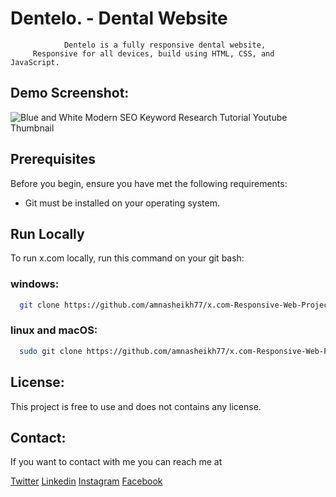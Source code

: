 #                        Dentelo. - Dental Website
                Dentelo is a fully responsive dental website,
         Responsive for all devices, build using HTML, CSS, and JavaScript.
## Demo Screenshot:

![Blue and White Modern SEO Keyword Research Tutorial Youtube Thumbnail](https://github.com/user-attachments/assets/de7bcbc6-0265-4ecc-ae89-ec3f6b9bc9d2)

## Prerequisites

Before you begin, ensure you have met the following requirements:

- Git must be installed on your operating system.




## Run Locally

To run x.com locally, run this command on your git bash:

### windows:
```bash
  git clone https://github.com/amnasheikh77/x.com-Responsive-Web-Project.git
```

### linux and macOS:
```bash
  sudo git clone https://github.com/amnasheikh77/x.com-Responsive-Web-Project.git
```


## License:

This project is free to use and does not contains any license.


## Contact:
If you want to contact with me you can reach me at

[Twitter](https://x.com/aamnasheikh77) 
[Linkedin](https://www.linkedin.com/in/aamna-azam-14551a2b9/) 
[Instagram](https://www.instagram.com/aamna_azam_official/)
[Facebook](https://www.facebook.com/profile.php?id=100074744018458)
